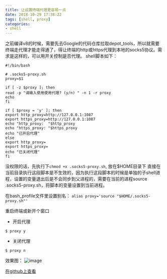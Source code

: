 ```yaml
---
title: 让设置终端代理更容易一点
date: 2018-10-29 17:38:22
tags: [shell, proxy]
categories: 
- shell
---
```


之前编译v8的时候，需要先去Google的代码仓库拉取depot_tools，所以就需要终端走代理才能走得通了，得让终端的http或https代理到本地的socks5协议。需求是这样的，可以用开关控制是否代理。
shell脚本如下：
``` shell
#!/bin/bash

# .socks5-proxy.sh
proxy=$1

if [ -z $proxy ]; then
read -p "请输入使用使用代理? (y/n) " -n 1 -r proxy
echo
fi

if [ $proxy = 'y' ]; then
export http_proxy=http://127.0.0.1:1087
export https_proxy=http://127.0.0.1:1087
echo "http_proxy:  "$http_proxy
echo "https_proxy: "$https_proxy
echo "已开启代理"
else
export http_proxy=
export https_proxy=
echo "已关闭代理"
fi
```
没权限的话，先执行下`chmod +x .socks5-proxy.sh`, 放在$HOME目录下
直接在当前目录执行这段脚本是不生效的，因为执行这段脚本的时候是单独的子shell进程，设置的变量退出后是不会同步到父进程的，需要在当前的进程source .socks5-proxy.sh，将脚本的变量设置到当前进程。

在bash_profile文件里设置别名：
`alias proxy='source "$HOME/.socks5-proxy.sh"'`

重启终端或新开个窗口
- 开启代理
``` shell
$ proxy y
```
- 关闭代理
``` shell
$ proxy n
```
效果图：
![image](https://user-images.githubusercontent.com/20432815/47642545-e13fb100-dba3-11e8-981f-7fb832319d9e.png)

[在github上查看](https://github.com/rickyes/rickyes.github.io/issues/3)